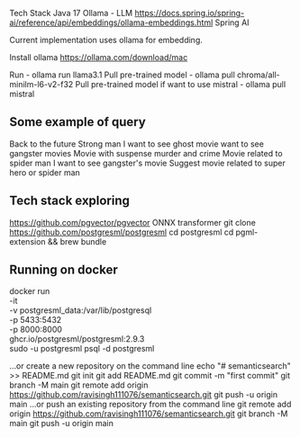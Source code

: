Tech Stack
Java 17
Ollama - LLM
https://docs.spring.io/spring-ai/reference/api/embeddings/ollama-embeddings.html
Spring AI


Current implementation uses ollama for embedding.

Install ollama
https://ollama.com/download/mac

Run - ollama run llama3.1
Pull pre-trained model - ollama pull chroma/all-minilm-l6-v2-f32
Pull pre-trained model if want to use mistral - ollama pull mistral


Some example of query 
-------------------------
Back to the future
Strong man
I want to see ghost movie
want to see gangster movies
Movie with suspense murder and crime
Movie related to spider man
I want to see gangster's movie
Suggest movie related to super hero or spider man

Tech stack exploring
---------------------
https://github.com/pgvector/pgvector
ONNX transformer
git clone https://github.com/postgresml/postgresml
cd postgresml
cd pgml-extension && brew bundle

Running on docker 
-------------------
docker run \
-it \
-v postgresml_data:/var/lib/postgresql \
-p 5433:5432 \
-p 8000:8000 \
ghcr.io/postgresml/postgresml:2.9.3 \
sudo -u postgresml psql -d postgresml


…or create a new repository on the command line
echo "# semanticsearch" >> README.md
git init
git add README.md
git commit -m "first commit"
git branch -M main
git remote add origin https://github.com/ravisingh111076/semanticsearch.git
git push -u origin main
…or push an existing repository from the command line
git remote add origin https://github.com/ravisingh111076/semanticsearch.git
git branch -M main
git push -u origin main
